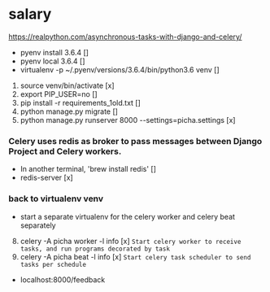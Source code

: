 # salary

https://realpython.com/asynchronous-tasks-with-django-and-celery/

- pyenv install 3.6.4 []
- pyenv local 3.6.4 []
- virtualenv -p ~/.pyenv/versions/3.6.4/bin/python3.6 venv [] 

1. source venv/bin/activate [x]
2. export PIP_USER=no []
3. pip install -r requirements_1old.txt []
4. python manage.py migrate []
5. python manage.py runserver 8000 --settings=picha.settings [x]

### Celery uses redis as broker to pass messages between Django Project and Celery workers.
- In another terminal, 'brew install redis' []
- redis-server [x]

### back to virtualenv venv

- start a separate virtualenv for the celery worker and celery beat separately
8. celery -A picha worker -l info [x] ``` Start celery worker to receive tasks, and run programs decorated by task ```
9. celery -A picha beat -l info [x] ``` Start celery task scheduler to send tasks per schedule ```

- localhost:8000/feedback

